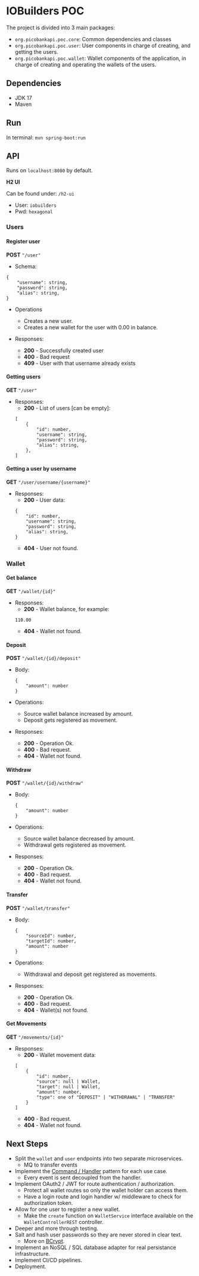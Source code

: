 # IOBuilders POC

The project is divided into 3 main packages:

- `org.picobankapi.poc.core`: Common dependencies and classes
- `org.picobankapi.poc.user`: User components in charge of creating, and getting the users.
- `org.picobankapi.poc.wallet`: Wallet components of the application, in charge of creating and operating the wallets of the users.

## Dependencies

- JDK 17
- Maven

## Run

In terminal: `mvn spring-boot:run`

## API

Runs on `localhost:8080` by default.

**H2 UI**

Can be found under: `/h2-ui`

- User: `iobuilders`
- Pwd: `hexagonal`

### Users

#### Register user

**POST** `"/user"`

- Schema:

```
{
    "username": string,
    "password": string,
    "alias": string,
}
```

- Operations

  - Creates a new user.
  - Creates a new wallet for the user with 0.00 in balance.

- Responses:
  - **200** - Successfully created user
  - **400** - Bad request
  - **409** - User with that username already exists

#### Getting users

**GET** `"/user"`

- Responses:
  - **200** - List of users [can be empty]:
  ```
  [
      {
          "id": number,
          "username": string,
          "password": string,
          "alias": string,
      },
  ]
  ```

#### Getting a user by username

**GET** `"/user/username/{username}"`

- Responses:
  - **200** - User data:
  ```
  {
      "id": number,
      "username": string,
      "password": string,
      "alias": string,
  }
  ```
  - **404** - User not found.

### Wallet

#### Get balance

**GET** `"/wallet/{id}"`

- Responses:
  - **200** - Wallet balance, for example:
  ```
  110.00
  ```
  - **404** - Wallet not found.

#### Deposit

**POST** `"/wallet/{id}/deposit"`

- Body:
  ```
  {
      "amount": number
  }
  ```
- Operations:

  - Source wallet balance increased by amount.
  - Deposit gets registered as movement.

- Responses:
  - **200** - Operation Ok.
  - **400** - Bad request.
  - **404** - Wallet not found.

#### Withdraw

**POST** `"/wallet/{id}/withdraw"`

- Body:

  ```
  {
      "amount": number
  }
  ```

- Operations:

  - Source wallet balance decreased by amount.
  - Withdrawal gets registered as movement.

- Responses:
  - **200** - Operation Ok.
  - **400** - Bad request.
  - **404** - Wallet not found.

#### Transfer

**POST** `"/wallet/transfer"`

- Body:
  ```
  {
      "sourceId": number,
      "targetId": number,
      "amount": number
  }
  ```
- Operations:

  - Withdrawal and deposit get registered as movements.

- Responses:
  - **200** - Operation Ok.
  - **400** - Bad request.
  - **404** - Wallet(s) not found.

#### Get Movements

**GET** `"/movements/{id}"`

- Responses:
  - **200** - Wallet movement data:
  ```
  [
      {
          "id": number,
          "source": null | Wallet,
          "target": null | Wallet,
          "amount": number,
          "type": one of "DEPOSIT" | "WITHDRAWAL" | "TRANSFER"
      }
  ]
  ```
  - **400** - Bad request.
  - **404** - Wallet not found.

## Next Steps

- Split the `wallet` and `user` endpoints into two separate microservices.
  - MQ to transfer events
- Implement the [Command / Handler](https://refactoring.guru/es/design-patterns/command) pattern for each use case.
  - Every event is sent decoupled from the handler.
- Implement OAuth2 / JWT for route authentication / authorization.
  - Protect all wallet routes so only the wallet holder can access them.
  - Have a login route and login handler w/ middleware to check for authorization token.
- Allow for one user to register a new wallet.
  - Make the `create` function on `WalletService` interface available on the `WalletControllerREST` controller.
- Deeper and more through testing.
- Salt and hash user passwords so they are never stored in clear text.
  - More on [BCrypt](https://docs.spring.io/spring-security/site/docs/current/api/org/springframework/security/crypto/bcrypt/BCrypt.html).
- Implement an NoSQL / SQL database adapter for real persistance infrastructure.
- Implement CI/CD pipelines.
- Deployment.
